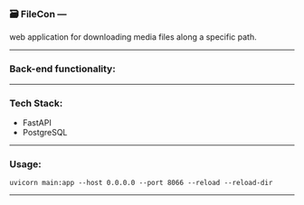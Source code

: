 ### 🗃️ FileCon —
web application for downloading media files along a specific path.

___

### Back-end functionality:

___

### Tech Stack:
- FastAPI
- PostgreSQL

___

### Usage:
`uvicorn main:app --host 0.0.0.0 --port 8066 --reload --reload-dir`
___
